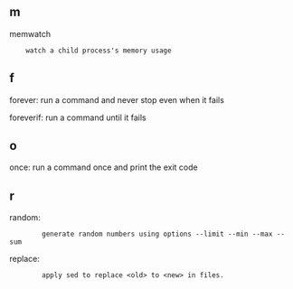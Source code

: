 ## m

memwatch
```
    watch a child process's memory usage
```

## f

forever: run a command and never stop even when it fails

foreverif: run a command until it fails

## o

once: run a command once and print the exit code

## r

random: 

```
        generate random numbers using options --limit --min --max --sum
```

replace:
```
        apply sed to replace <old> to <new> in files.
```
